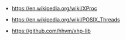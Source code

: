 * https://en.wikipedia.org/wiki/XProc

* https://en.wikipedia.org/wiki/POSIX_Threads

* https://github.com/hhvm/xhp-lib